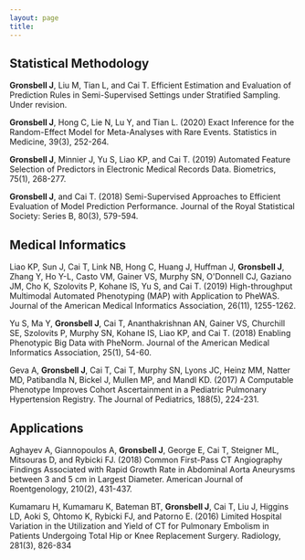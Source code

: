 ```yaml
---
layout: page
title: 
---
```


## Statistical Methodology ##

**Gronsbell J**, Liu M, Tian L, and Cai T. Efficient Estimation and Evaluation of Prediction Rules in Semi-Supervised Settings under Stratified Sampling. Under revision.

**Gronsbell J**, Hong C, Lie N, Lu Y, and Tian L. (2020) Exact Inference for the Random-Effect Model for Meta-Analyses with Rare Events. Statistics in Medicine, 39(3), 252-264.

**Gronsbell J**, Minnier J, Yu S, Liao KP, and Cai T.  (2019) Automated Feature Selection of Predictors in Electronic Medical Records Data. Biometrics, 75(1), 268-277.
	
**Gronsbell J**, and Cai T. (2018) Semi-Supervised Approaches to Efficient Evaluation of Model Prediction Performance. Journal of the Royal Statistical Society: Series B, 80(3), 579-594.

## Medical Informatics ##	

Liao KP, Sun J, Cai T, Link NB, Hong C, Huang J, Huffman J, **Gronsbell J**, Zhang Y, Ho Y-L, Casto VM, Gainer VS, Murphy SN, O'Donnell CJ, Gaziano JM, Cho K, Szolovits P, Kohane IS, Yu S, and Cai T. (2019) High-throughput  Multimodal  Automated  Phenotyping  (MAP) with  Application  to  PheWAS. Journal of the American Medical Informatics Association, 26(11), 1255-1262.

Yu S, Ma Y, **Gronsbell J**, Cai T, Ananthakrishnan AN, Gainer VS, Churchill SE, Szolovits P, Murphy SN, Kohane IS, Liao KP, and Cai T. (2018) Enabling Phenotypic Big Data with PheNorm. Journal of the American Medical Informatics Association, 25(1), 54-60.

Geva A, **Gronsbell J**,  Cai T,  Cai T,  Murphy SN, Lyons JC, Heinz MM, Natter MD, Patibandla N, Bickel J, Mullen MP, and Mandl KD. (2017) A Computable Phenotype Improves Cohort Ascertainment in a Pediatric Pulmonary Hypertension Registry. The Journal of Pediatrics, 188(5), 224-231.	

## Applications ##

Aghayev A, Giannopoulos A, **Gronsbell J**, George E, Cai T, Steigner ML, Mitsouras D, and Rybicki FJ. (2018) Common First-Pass CT Angiography Findings Associated with Rapid Growth Rate in Abdominal Aorta Aneurysms between 3 and 5 cm in Largest Diameter. American Journal of Roentgenology, 210(2), 431-437.

Kumamaru H, Kumamaru K, Bateman BT, **Gronsbell J**, Cai T, Liu J, Higgins LD, Aoki S, Ohtomo K, Rybicki FJ, and Patorno E. (2016) Limited Hospital Variation in the Utilization and Yield of CT for Pulmonary Embolism in Patients Undergoing Total Hip or Knee Replacement Surgery. Radiology, 281(3), 826-834
	



